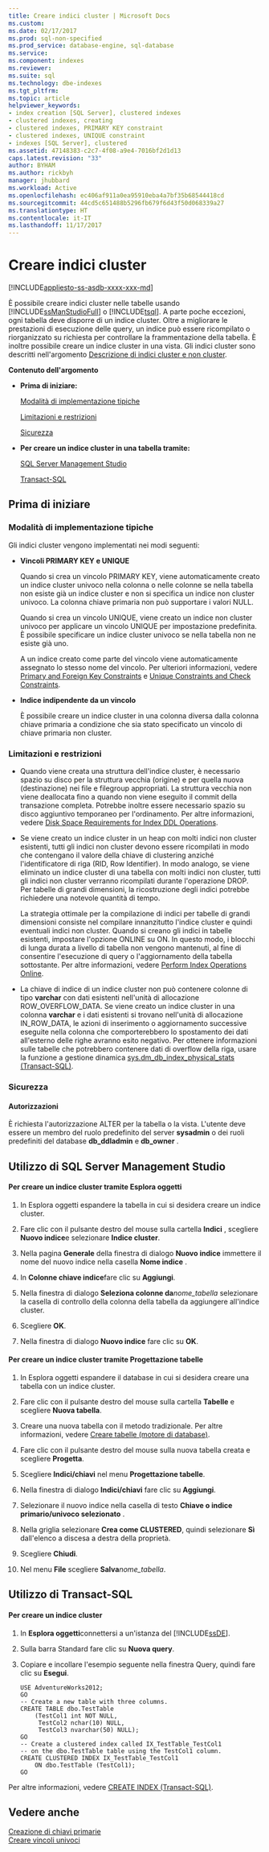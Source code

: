 ```yaml
---
title: Creare indici cluster | Microsoft Docs
ms.custom: 
ms.date: 02/17/2017
ms.prod: sql-non-specified
ms.prod_service: database-engine, sql-database
ms.service: 
ms.component: indexes
ms.reviewer: 
ms.suite: sql
ms.technology: dbe-indexes
ms.tgt_pltfrm: 
ms.topic: article
helpviewer_keywords:
- index creation [SQL Server], clustered indexes
- clustered indexes, creating
- clustered indexes, PRIMARY KEY constraint
- clustered indexes, UNIQUE constraint
- indexes [SQL Server], clustered
ms.assetid: 47148383-c2c7-4f08-a9e4-7016bf2d1d13
caps.latest.revision: "33"
author: BYHAM
ms.author: rickbyh
manager: jhubbard
ms.workload: Active
ms.openlocfilehash: ec406af911a0ea95910eba4a7bf35b68544418cd
ms.sourcegitcommit: 44cd5c651488b5296fb679f6d43f50d068339a27
ms.translationtype: HT
ms.contentlocale: it-IT
ms.lasthandoff: 11/17/2017
---
```

# <a name="create-clustered-indexes"></a>Creare indici cluster
[!INCLUDE[appliesto-ss-asdb-xxxx-xxx-md](../../includes/appliesto-ss-asdb-xxxx-xxx-md.md)]

  È possibile creare indici cluster nelle tabelle usando [!INCLUDE[ssManStudioFull](../../includes/ssmanstudiofull-md.md)] o [!INCLUDE[tsql](../../includes/tsql-md.md)]. A parte poche eccezioni, ogni tabella deve disporre di un indice cluster. Oltre a migliorare le prestazioni di esecuzione delle query, un indice può essere ricompilato o riorganizzato su richiesta per controllare la frammentazione della tabella. È inoltre possibile creare un indice cluster in una vista. Gli indici cluster sono descritti nell'argomento [Descrizione di indici cluster e non cluster](../../relational-databases/indexes/clustered-and-nonclustered-indexes-described.md).  
  
 **Contenuto dell'argomento**  
  
-   **Prima di iniziare:**  
  
     [Modalità di implementazione tipiche](#Implementations)  
  
     [Limitazioni e restrizioni](#Restrictions)  
  
     [Sicurezza](#Security)  
  
-   **Per creare un indice cluster in una tabella tramite:**  
  
     [SQL Server Management Studio](#SSMSProcedure)  
  
     [Transact-SQL](#TsqlProcedure)  
  
##  <a name="BeforeYouBegin"></a> Prima di iniziare  
  
###  <a name="Implementations"></a> Modalità di implementazione tipiche  
 Gli indici cluster vengono implementati nei modi seguenti:  
  
-   **Vincoli PRIMARY KEY e UNIQUE**  
  
     Quando si crea un vincolo PRIMARY KEY, viene automaticamente creato un indice cluster univoco nella colonna o nelle colonne se nella tabella non esiste già un indice cluster e non si specifica un indice non cluster univoco. La colonna chiave primaria non può supportare i valori NULL.  
  
     Quando si crea un vincolo UNIQUE, viene creato un indice non cluster univoco per applicare un vincolo UNIQUE per impostazione predefinita. È possibile specificare un indice cluster univoco se nella tabella non ne esiste già uno.  
  
     A un indice creato come parte del vincolo viene automaticamente assegnato lo stesso nome del vincolo. Per ulteriori informazioni, vedere [Primary and Foreign Key Constraints](../../relational-databases/tables/primary-and-foreign-key-constraints.md) e [Unique Constraints and Check Constraints](../../relational-databases/tables/unique-constraints-and-check-constraints.md).  
  
-   **Indice indipendente da un vincolo**  
  
     È possibile creare un indice cluster in una colonna diversa dalla colonna chiave primaria a condizione che sia stato specificato un vincolo di chiave primaria non cluster.  
  
###  <a name="Restrictions"></a> Limitazioni e restrizioni  
  
-   Quando viene creata una struttura dell'indice cluster, è necessario spazio su disco per la struttura vecchia (origine) e per quella nuova (destinazione) nei file e filegroup appropriati. La struttura vecchia non viene deallocata fino a quando non viene eseguito il commit della transazione completa. Potrebbe inoltre essere necessario spazio su disco aggiuntivo temporaneo per l'ordinamento. Per altre informazioni, vedere [Disk Space Requirements for Index DDL Operations](../../relational-databases/indexes/disk-space-requirements-for-index-ddl-operations.md).  
  
-   Se viene creato un indice cluster in un heap con molti indici non cluster esistenti, tutti gli indici non cluster devono essere ricompilati in modo che contengano il valore della chiave di clustering anziché l'identificatore di riga (RID, Row Identifier). In modo analogo, se viene eliminato un indice cluster di una tabella con molti indici non cluster, tutti gli indici non cluster verranno ricompilati durante l'operazione DROP. Per tabelle di grandi dimensioni, la ricostruzione degli indici potrebbe richiedere una notevole quantità di tempo.  
  
     La strategia ottimale per la compilazione di indici per tabelle di grandi dimensioni consiste nel compilare innanzitutto l'indice cluster e quindi eventuali indici non cluster. Quando si creano gli indici in tabelle esistenti, impostare l'opzione ONLINE su ON. In questo modo, i blocchi di lunga durata a livello di tabella non vengono mantenuti, al fine di consentire l'esecuzione di query o l'aggiornamento della tabella sottostante. Per altre informazioni, vedere [Perform Index Operations Online](../../relational-databases/indexes/perform-index-operations-online.md).  
  
-   La chiave di indice di un indice cluster non può contenere colonne di tipo **varchar** con dati esistenti nell'unità di allocazione ROW_OVERFLOW_DATA. Se viene creato un indice cluster in una colonna **varchar** e i dati esistenti si trovano nell'unità di allocazione IN_ROW_DATA, le azioni di inserimento o aggiornamento successive eseguite nella colonna che comporterebbero lo spostamento dei dati all'esterno delle righe avranno esito negativo. Per ottenere informazioni sulle tabelle che potrebbero contenere dati di overflow della riga, usare la funzione a gestione dinamica [sys.dm_db_index_physical_stats &#40;Transact-SQL&#41;](../../relational-databases/system-dynamic-management-views/sys-dm-db-index-physical-stats-transact-sql.md).  
  
###  <a name="Security"></a> Sicurezza  
  
####  <a name="Permissions"></a> Autorizzazioni  
 È richiesta l'autorizzazione ALTER per la tabella o la vista. L'utente deve essere un membro del ruolo predefinito del server **sysadmin** o dei ruoli predefiniti del database **db_ddladmin** e **db_owner** .  
  
##  <a name="SSMSProcedure"></a> Utilizzo di SQL Server Management Studio  
  
#### <a name="to-create-a-clustered-index-by-using-object-explorer"></a>Per creare un indice cluster tramite Esplora oggetti  
  
1.  In Esplora oggetti espandere la tabella in cui si desidera creare un indice cluster.  
  
2.  Fare clic con il pulsante destro del mouse sulla cartella **Indici** , scegliere **Nuovo indice**e selezionare **Indice cluster**.  
  
3.  Nella pagina **Generale** della finestra di dialogo **Nuovo indice** immettere il nome del nuovo indice nella casella **Nome indice** .  
  
4.  In **Colonne chiave indice**fare clic su **Aggiungi**.  
  
5.  Nella finestra di dialogo **Seleziona colonne da***nome_tabella* selezionare la casella di controllo della colonna della tabella da aggiungere all'indice cluster.  
  
6.  Scegliere **OK**.  
  
7.  Nella finestra di dialogo **Nuovo indice** fare clic su **OK**.  
  
#### <a name="to-create-a-clustered-index-by-using-the-table-designer"></a>Per creare un indice cluster tramite Progettazione tabelle  
  
1.  In Esplora oggetti espandere il database in cui si desidera creare una tabella con un indice cluster.  
  
2.  Fare clic con il pulsante destro del mouse sulla cartella **Tabelle** e scegliere **Nuova tabella**.  
  
3.  Creare una nuova tabella con il metodo tradizionale. Per altre informazioni, vedere [Creare tabelle &#40;motore di database&#41;](../../relational-databases/tables/create-tables-database-engine.md).  
  
4.  Fare clic con il pulsante destro del mouse sulla nuova tabella creata e scegliere **Progetta**.  
  
5.  Scegliere **Indici/chiavi** nel menu **Progettazione tabelle**.  
  
6.  Nella finestra di dialogo **Indici/chiavi** fare clic su **Aggiungi**.  
  
7.  Selezionare il nuovo indice nella casella di testo **Chiave o indice primario/univoco selezionato** .  
  
8.  Nella griglia selezionare **Crea come CLUSTERED**, quindi selezionare **Sì** dall'elenco a discesa a destra della proprietà.  
  
9. Scegliere **Chiudi**.  
  
10. Nel menu **File** scegliere **Salva***nome_tabella*.  
  
##  <a name="TsqlProcedure"></a> Utilizzo di Transact-SQL  
  
#### <a name="to-create-a-clustered-index"></a>Per creare un indice cluster  
  
1.  In **Esplora oggetti**connettersi a un'istanza del [!INCLUDE[ssDE](../../includes/ssde-md.md)].  
  
2.  Sulla barra Standard fare clic su **Nuova query**.  
  
3.  Copiare e incollare l'esempio seguente nella finestra Query, quindi fare clic su **Esegui**.  
  
    ```  
    USE AdventureWorks2012;  
    GO  
    -- Create a new table with three columns.  
    CREATE TABLE dbo.TestTable  
        (TestCol1 int NOT NULL,  
         TestCol2 nchar(10) NULL,  
         TestCol3 nvarchar(50) NULL);  
    GO  
    -- Create a clustered index called IX_TestTable_TestCol1  
    -- on the dbo.TestTable table using the TestCol1 column.  
    CREATE CLUSTERED INDEX IX_TestTable_TestCol1   
        ON dbo.TestTable (TestCol1);   
    GO  
    ```  
  
 Per altre informazioni, vedere [CREATE INDEX &#40;Transact-SQL&#41;](../../t-sql/statements/create-index-transact-sql.md).  
  
## <a name="see-also"></a>Vedere anche  
 [Creazione di chiavi primarie](../../relational-databases/tables/create-primary-keys.md)   
 [Creare vincoli univoci](../../relational-databases/tables/create-unique-constraints.md)  
  
  
